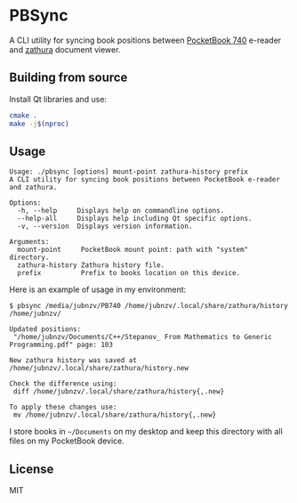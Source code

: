 # PBSync

A CLI utility for syncing book positions between [PocketBook 740](https://pocketbook.ru/shop/ustroystva/pocketbook-740-chernyy/) e-reader and [zathura](https://pwmt.org/projects/zathura/) document viewer.

## Building from source

Install Qt libraries and use:

```bash
cmake .
make -j$(nproc)
```

## Usage

```
Usage: ./pbsync [options] mount-point zathura-history prefix
A CLI utility for syncing book positions between PocketBook e-reader and zathura.

Options:
  -h, --help     Displays help on commandline options.
  --help-all     Displays help including Qt specific options.
  -v, --version  Displays version information.

Arguments:
  mount-point     PocketBook mount point: path with "system" directory.
  zathura-history Zathura history file.
  prefix          Prefix to books location on this device.
```

Here is an example of usage in my environment:

```
$ pbsync /media/jubnzv/PB740 /home/jubnzv/.local/share/zathura/history /home/jubnzv/

Updated positions:
 "/home/jubnzv/Documents/C++/Stepanov_ From Mathematics to Generic Programming.pdf" page: 103

New zathura history was saved at /home/jubnzv/.local/share/zathura/history.new

Check the difference using:
 diff /home/jubnzv/.local/share/zathura/history{,.new}

To apply these changes use:
 mv /home/jubnzv/.local/share/zathura/history{,.new}
```

I store books in `~/Documents` on my desktop and keep this directory with all files on my PocketBook device.

## License
MIT
